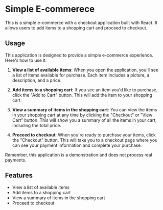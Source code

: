 # Simple E-commerece 

This is a simple e-commerce with a checkout application built with React. It allows users to add items to a shopping cart and proceed to checkout.

## Usage

This application is designed to provide a simple e-commerce experience. Here's how to use it:

1. **View a list of available items**: When you open the application, you'll see a list of items available for purchase. Each item includes a picture, a description, and a price.

2. **Add items to a shopping cart**: If you see an item you'd like to purchase, click the "Add to Cart" button. This will add the item to your shopping cart.

3. **View a summary of items in the shopping cart**: You can view the items in your shopping cart at any time by clicking the "Checkout" or "View Cart" button. This will show you a summary of all the items in your cart, including the total price.

4. **Proceed to checkout**: When you're ready to purchase your items, click the "Checkout" button. This will take you to a checkout page where you can see your payment information and complete your purchase.

Remember, this application is a demonstration and does not process real payments.

## Features

- View a list of available items
- Add items to a shopping cart
- View a summary of items in the shopping cart
- Proceed to checkout
